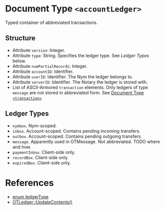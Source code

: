 # Document Type `<accountLedger>`

Typed container of abbreviated transactions.

## Structure

* Attribute `version`: Integer.
* Attribute `type`: String. Specifies the ledger type. See _Ledger Types_ below.
* Attribute `numPartialRecords`: Integer.
* Attribute `accountID`: Identifier.
* Attribute `userID`: Identifier. The Nym the ledger belongs to.
* Attribute `serverID`: Identifier. The Notary the ledger is stored with.
* List of ASCII-Armored `transaction` elements. Only ledgers of type
    `message` are not stored in abbreviated form. See [Document Type
    `<transaction>`](OTTransaction.md)

## Ledger Types

* `nymbox`. Nym-scoped.
* `inbox`. Account-scoped. Contains pending incoming transfers.
* `outbox`. Account-scoped. Contains pending outgoing transfers.
* `message`. Apparently used in OTMessage. Not abbreviated. TODO where and how.
* `paymentInbox`. Client-side only.
* `recordBox`. Client-side only.
* `expiredBox`. Client-side only.


# References

* [enum ledgerType](https://github.com/Open-Transactions/opentxs/blob/682fd05f/include/opentxs/core/OTLedger.hpp#L181)
* [OTLedger::UpdateContents()](https://github.com/Open-Transactions/opentxs/blob/682fd05f/src/core/OTLedger.cpp#L1779)
